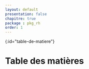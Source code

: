 ```yaml
---
layout: default
presentation: false
chapitre: true
package : pkg_rh
order: 1
---
```


{:id="table-de-matiere"}
# Table des matières

<!-- Ce document est vide car il contient un code JavaScript qui génère dynamiquement le contenu et l'affiche ici  -->
